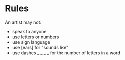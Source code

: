 # Rules

An artist may not:

- speak to anyone
- use letters or numbers
- use sign language
- use [ears] for "sounds like"
- use dashes _ _ _ _ for the number of letters in a word
